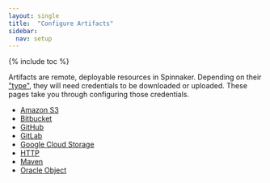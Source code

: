 ```yaml
---
layout: single
title:  "Configure Artifacts"
sidebar:
  nav: setup
---
```


{% include toc %}

Artifacts are remote, deployable resources in Spinnaker. Depending on
their ["type"](/reference/artifacts), they will need credentials to be
downloaded or uploaded. These pages take you through configuring those
credentials.

* [Amazon S3](/setup/artifacts/s3/)
* [Bitbucket](/setup/artifacts/bitbucket/)
* [GitHub](/setup/artifacts/github/)
* [GitLab](/setup/artifacts/gitlab/)
* [Google Cloud Storage](/setup/artifacts/gcs/)
* [HTTP](/setup/artifacts/http/)
* [Maven](/setup/artifacts/maven/)
* [Oracle Object](/setup/artifacts/oracle/)
